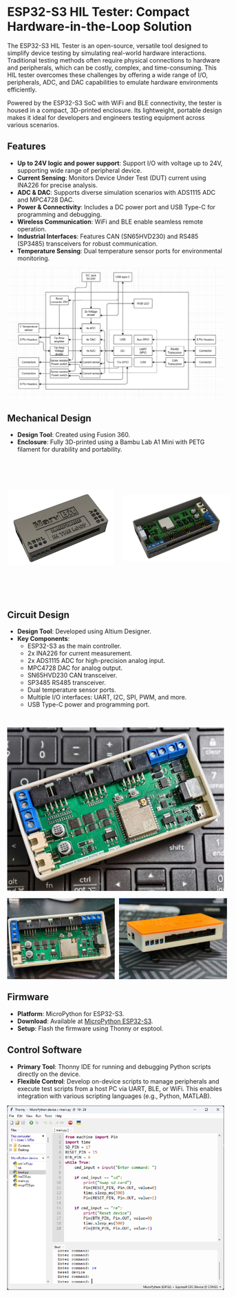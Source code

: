# ESP32-S3 HIL Tester: Compact Hardware-in-the-Loop Solution

The ESP32-S3 HIL Tester is an open-source, versatile tool designed to simplify device testing by simulating real-world hardware interactions. Traditional testing methods often require physical connections to hardware and peripherals, which can be costly, complex, and time-consuming. This HIL tester overcomes these challenges by offering a wide range of I/O, peripherals, ADC, and DAC capabilities to emulate hardware environments efficiently.

Powered by the ESP32-S3 SoC with WiFi and BLE connectivity, the tester is housed in a compact, 3D-printed enclosure. Its lightweight, portable design makes it ideal for developers and engineers testing equipment across various scenarios.

## Features
- **Up to 24V logic and power support**: Support I/O with voltage up to 24V, supporting wide range of peripheral device.
- **Current Sensing**: Monitors Device Under Test (DUT) current using INA226 for precise analysis.
- **ADC & DAC**: Supports diverse simulation scenarios with ADS1115 ADC and MPC4728 DAC.
- **Power & Connectivity**: Includes a DC power port and USB Type-C for programming and debugging.
- **Wireless Communication**: WiFi and BLE enable seamless remote operation.
- **Industrial Interfaces**: Features CAN (SN65HVD230) and RS485 (SP3485) transceivers for robust communication.
- **Temperature Sensing**: Dual temperature sensor ports for environmental monitoring.

![_](Pictures/drawio.png)

## Mechanical Design

- **Design Tool**: Created using Fusion 360.
- **Enclosure**: Fully 3D-printed using a Bambu Lab A1 Mini with PETG filament for durability and portability.

<div style="display: flex; justify-content: space-between; gap: 20px;">
  <img src="Pictures/3d_2.png" style="width: 49.5%; height: 320px; object-fit: contain;">
  <img src="Pictures/3d_1.png" style="width: 49.5%; height: 320px; object-fit: contain;">
</div>

## Circuit Design

- **Design Tool**: Developed using Altium Designer.
- **Key Components**:
  - ESP32-S3 as the main controller.
  - 2x INA226 for current measurement.
  - 2x ADS1115 ADC for high-precision analog input.
  - MPC4728 DAC for analog output.
  - SN65HVD230 CAN transceiver.
  - SP3485 RS485 transceiver.
  - Dual temperature sensor ports.
  - Multiple I/O interfaces: UART, I2C, SPI, PWM, and more.
  - USB Type-C power and programming port.

<br>

![PCB Top View](Pictures/top1.jpg "Top view of the assembled PCB")

<div style="display: flex; justify-content: space-between; gap: 10px;">
  <img src="Pictures/top2.jpg" width="49.7%">
  <img src="Pictures/side.jpg" width="49.7%">
</div>

## Firmware

- **Platform**: MicroPython for ESP32-S3.
- **Download**: Available at [MicroPython ESP32-S3](https://micropython.org/download/ESP32_GENERIC_S3/).
- **Setup**: Flash the firmware using Thonny or esptool.

## Control Software

- **Primary Tool**: Thonny IDE for running and debugging Python scripts directly on the device.
- **Flexible Control**: Develop on-device scripts to manage peripherals and execute test scripts from a host PC via UART, BLE, or WiFi. This enables integration with various scripting languages (e.g., Python, MATLAB).

![Thonny Interface](Pictures/thonny.png "Thonny IDE controlling the HIL Tester")
